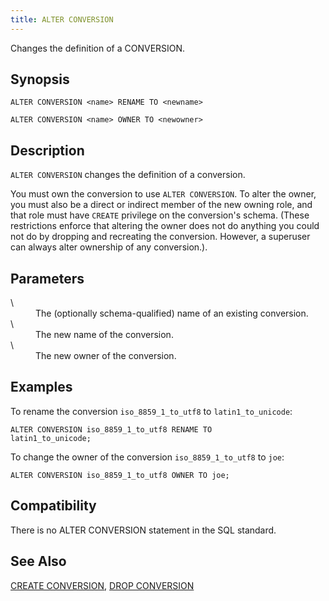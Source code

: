 ```yaml
---
title: ALTER CONVERSION
---
```


<!--
Licensed to the Apache Software Foundation (ASF) under one
or more contributor license agreements.  See the NOTICE file
distributed with this work for additional information
regarding copyright ownership.  The ASF licenses this file
to you under the Apache License, Version 2.0 (the
"License"); you may not use this file except in compliance
with the License.  You may obtain a copy of the License at

  http://www.apache.org/licenses/LICENSE-2.0

Unless required by applicable law or agreed to in writing,
software distributed under the License is distributed on an
"AS IS" BASIS, WITHOUT WARRANTIES OR CONDITIONS OF ANY
KIND, either express or implied.  See the License for the
specific language governing permissions and limitations
under the License.
-->

Changes the definition of a CONVERSION.

## Synopsis<a id="topic1__section2"></a>

``` pre
ALTER CONVERSION <name> RENAME TO <newname>

ALTER CONVERSION <name> OWNER TO <newowner>
```

## Description<a id="topic1__section3"></a>

`ALTER CONVERSION` changes the definition of a conversion. 

You must own the conversion to use `ALTER CONVERSION`. To alter the owner, you must also be a direct or indirect member of the new owning role, and that role must have `CREATE` privilege on the conversion's schema. (These restrictions enforce that altering the owner does not do anything you could not do by dropping and recreating the conversion. However, a superuser can always alter ownership of any conversion.).

## Parameters<a id="topic1__section4"></a>

<dt>\<name\>   </dt>
<dd>The (optionally schema-qualified) name of an existing conversion.</dd>

<dt>\<newname\>  </dt>
<dd>The new name of the conversion.</dd>

<dt>\<newowner\>  </dt>
<dd>The new owner of the conversion.</dd>


## Examples<a id="topic1__section5"></a>

To rename the conversion `iso_8859_1_to_utf8` to `latin1_to_unicode`:

``` pre
ALTER CONVERSION iso_8859_1_to_utf8 RENAME TO 
latin1_to_unicode;
```

To change the owner of the conversion `iso_8859_1_to_utf8` to `joe`:

``` pre
ALTER CONVERSION iso_8859_1_to_utf8 OWNER TO joe;
```

## Compatibility<a id="topic1__section6"></a>

There is no ALTER CONVERSION statement in the SQL standard.

## See Also<a id="topic1__section7"></a>

[CREATE CONVERSION](CREATE-CONVERSION.html), [DROP CONVERSION](DROP-CONVERSION/index.html)


